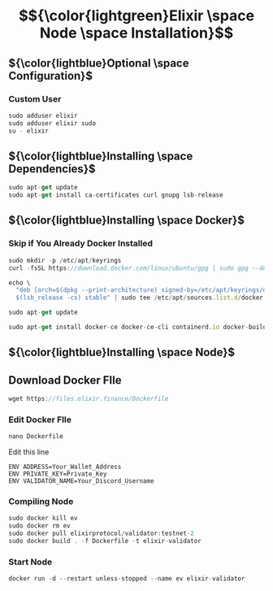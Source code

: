 # $${\color{lightgreen}Elixir \space Node \space Installation}$$

## ${\color{lightblue}Optional \space Configuration}$
### Custom User

```javascript
sudo adduser elixir
sudo adduser elixir sudo
su - elixir
```
## ${\color{lightblue}Installing \space Dependencies}$
```javascript
sudo apt-get update
sudo apt-get install ca-certificates curl gnupg lsb-release
```

## ${\color{lightblue}Installing \space Docker}$

### Skip if You Already Docker Installed
```javascript
sudo mkdir -p /etc/apt/keyrings
curl -fsSL https://download.docker.com/linux/ubuntu/gpg | sudo gpg --dearmor -o /etc/apt/keyrings/docker.gpg

echo \
  "deb [arch=$(dpkg --print-architecture) signed-by=/etc/apt/keyrings/docker.gpg] https://download.docker.com/linux/ubuntu \
  $(lsb_release -cs) stable" | sudo tee /etc/apt/sources.list.d/docker.list > /dev/null

sudo apt-get update

sudo apt-get install docker-ce docker-ce-cli containerd.io docker-buildx-plugin docker-compose-plugin
```
## ${\color{lightblue}Installing \space Node}$
## Download Docker FIle
```javascript
wget https://files.elixir.finance/Dockerfile
```
### Edit Docker FIle
```javascript
nano Dockerfile
```
Edit this line 
```
ENV ADDRESS=Your_Wallet_Address
ENV PRIVATE_KEY=Private_Key
ENV VALIDATOR_NAME=Your_Discord_Username
```
### Compiling Node
```javascript
sudo docker kill ev
sudo docker rm ev
sudo docker pull elixirprotocol/validator:testnet-2
sudo docker build . -f Dockerfile -t elixir-validator
```
### Start Node
```javascript
docker run -d --restart unless-stopped --name ev elixir-validator
```

